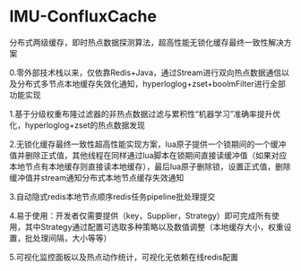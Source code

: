 # IMU-ConfluxCache
分布式两级缓存，即时热点数据探测算法，超高性能无锁化缓存最终一致性解决方案

0.零外部技术栈以来，仅依靠Redis+Java，通过Stream进行双向热点数据通信以及分布式多节点本地缓存失效化通知，hyperloglog+zset+boolmFilter进行全部功能实现  

1.基于分级权重布隆过滤器的非热点数据过滤与累积性“机器学习”准确率提升优化，hyperloglog+zset的热点数据发现  

2.无锁化缓存最终一致性超高性能实现方案，lua原子提供一个锁期间的一个缓冲值并删除正式值，其他线程在同样通过lua脚本在锁期间直接读缓冲值（如果对应本地节点有本地缓存则直接读本地缓存），最后lua原子删除锁，设置正式值，删除缓冲值并stream通知分布式本地节点缓存失效通知  

3.自动隐式redis本地节点顺序redis任务pipeline批处理提交  

4.易于使用：开发者仅需要提供（key，Supplier<R>，Strategy）即可完成所有使用，其中Strategy通过配置可选取多种策略以及数值调整（本地缓存大小，权重设置，批处理间隔，大小等等）  

5.可视化监控面板以及热点动作统计，可视化无依赖在线redis配置  
